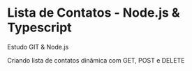# Lista de Contatos - Node.js & Typescript

Estudo GIT & Node.js

Criando lista de contatos dinâmica com GET, POST e DELETE
